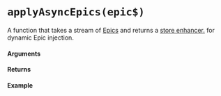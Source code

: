 # `applyAsyncEpics(epic$)`

A function that takes a stream of [Epics](https://redux-observable.js.org/docs/basics/Epics.html) and returns a [store enhancer.](https://redux.js.org/glossary#store-enhancer) for dynamic Epic injection.

#### Arguments

#### Returns

#### Example
